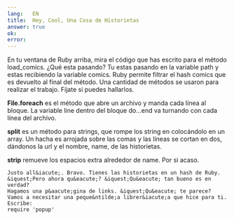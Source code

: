 ```yaml
---
lang:   EN
title:  Hey, Cool, Una Cosa de Historietas
answer: true
ok:     
error:  
---
```


En tu ventana de Ruby arriba, mira el c&oacute;digo que has escrito para el m&eacute;todo load_comics. &iquest;Qu&eacute; esta pasando? Tu estas
       pasando en la variable path y estas recibiendo la variable comics. Ruby permite filtrar el hash comics
       que es devuelto al final del m&eacute;todo.
    Una cantidad de m&eacute;todos se usaron para realizar el trabajo. F&iacute;jate si puedes hallarlos.
    
    
__File.foreach__ es el m&eacute;todo que abre un archivo y manda cada l&iacute;nea al bloque. La variable line
        dentro del bloque do...end va turnando con cada l&iacute;nea del archivo.
            
__split__ es un m&eacute;todo para strings, que rompe los string en coloc&aacute;ndolo en un array. Un hacha es arrojada sobre las comas
                y las l&iacute;neas se cortan en dos, d&aacute;ndonos la url y el nombre, name, de las historietas.
            
__strip__ remueve los espacios extra alrededor de name. Por si acaso.
    
    Justo all&iacute;. Bravo. Tienes las historietas en un hash de Ruby. &iquest;Pero ahora qu&eacute;? &iquest;Qu&eacute; tan bueno es en verdad?
    Hagamos una p&aacute;gina de links. &iquest;Qu&eacute; te parece? Vamos a necesitar una peque&ntilde;a librer&iacute;a que hice para ti.
    Escribe: 
    require 'popup'
